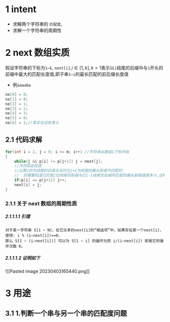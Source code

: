 # 1 intent
- 求解两个字符串的  `匹配度`,
- 求解一个字符串的周期性
# 2 next 数组实质

假设字符串的下标为`1~k`, `next[i]`,$i\in{[1,k]},k>1$表示以`i`结尾的后缀中与`1`开头的前缀中最大的匹配长度值,即子串`1~i`的最长匹配的前后缀长度值

- 例`aaaaba`
```c
ne[0] = 0;
ne[1] = 0;
ne[2] = 1;
ne[3] = 2;
ne[4] = 3;
ne[5] = 0;
ne[6] = 1;//其实也没有意义
```

## 2.1 代码求解

```cpp
for(int i = 2, j = 0; i <= m; i++) //字符串从数组1下标开始
{
    while(j && p[i] != p[j+1]) j = next[j];
    //为何如此回退
	//以第i的为结尾的后缀与当时已j+1为结尾的最长前缀不匹配时，
	//	则需要知道已匹配j位结尾的前缀与已i-1结尾的后缀所匹配的最长前缀值是多少,这样回退的最少
    if(p[i] == p[j+1]) j++;
    next[i] = j;
}
```


### 2.1.1 关于 next 数组的周期性质

##### 2.1.1.1.1 引理

```thoery
对于某一字符串 S[1 ~ N]，在它众多的next[i]的“候选项”中，如果存在某一个next[i]，使得: i % (i−next[i])==0，
那么 S[1 ~ (i−next[i])] 可以为 S[1 ~ i] 的循环元而 i/(i−next[i]) 即是它的循环次数 K。
```
##### 2.1.1.1.2 证明如下


![[Pasted image 20230403165440.png]]

# 3 用途

## 3.1 1.判断一个串与另一个串的匹配度问题




